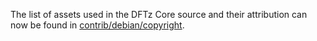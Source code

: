 The list of assets used in the DFTz Core source and their attribution can now be found in [contrib/debian/copyright](../contrib/debian/copyright).
